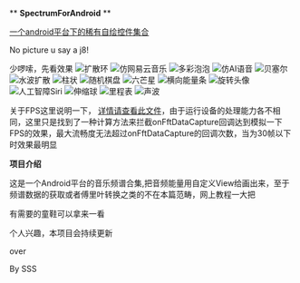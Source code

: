  ** **SpectrumForAndroid** ** 
 
[一个android平台下的稀有自绘控件集合](https://github.com/michael007js/SimpleViewSet)

No picture u say a j8!

少啰嗦，先看效果
![扩散环](https://github.com/michael007js/SpectrumForAndroid/blob/master/gif/diffusion_ring.gif "扩散环")
![仿网易云音乐](https://github.com/michael007js/SpectrumForAndroid/blob/master/gif/attachment_ring.gif "仿网易云音乐")
![多彩泡泡](https://github.com/michael007js/SpectrumForAndroid/blob/master/gif/demo_color_bubble.gif "多彩泡泡")
![仿AI语音](https://github.com/michael007js/SpectrumForAndroid/blob/master/gif/demo_ai_voice.gif "仿AI语音")
![贝塞尔](https://github.com/michael007js/SpectrumForAndroid/blob/master/gif/demo_bessel.gif "贝塞尔")
![水波扩散](https://github.com/michael007js/SpectrumForAndroid/blob/master/gif/demo_circle_round.gif "水波扩散")
![柱状](https://github.com/michael007js/SpectrumForAndroid/blob/master/gif/demo_columnar.gif "柱状")
![随机棋盘](https://github.com/michael007js/SpectrumForAndroid/blob/master/gif/demo_grid.gif "随机棋盘")
![六芒星](https://github.com/michael007js/SpectrumForAndroid/blob/master/gif/demo_hexagram.gif "六芒星")
![横向能量条](https://github.com/michael007js/SpectrumForAndroid/blob/master/gif/demo_horizontal_energy.gif "横向能量条")
![旋转头像](https://github.com/michael007js/SpectrumForAndroid/blob/master/gif/demo_rotating_circle.gif "旋转头像")
![人工智障Siri](https://github.com/michael007js/SpectrumForAndroid/blob/master/gif/demo_siri.gif "人工智障Siri")
![伸缩球](https://github.com/michael007js/SpectrumForAndroid/blob/master/gif/demo_slip_ball.gif "伸缩球")
![里程表](https://github.com/michael007js/SpectrumForAndroid/blob/master/gif/demo_speedometer.gif "里程表")
![声波](https://github.com/michael007js/SpectrumForAndroid/blob/master/gif/demo_wave.gif "声波")

 关于FPS这里说明一下， [详情请查看此文件](https://github.com/michael007js/SpectrumForAndroid/blob/master/app/src/main/java/com/sss/spectrum/AppConstant.java)，由于运行设备的处理能力各不相同，这里只是找到了一种计算方法来拦截onFftDataCapture回调达到模拟一下FPS的效果，最大流畅度无法超过onFftDataCapture的回调次数，当为30帧以下时效果最明显

 **项目介绍** 
 
 这是一个Android平台的音乐频谱合集,把音频能量用自定义View给画出来，至于频谱数据的获取或者傅里叶转换之类的不在本篇范畴，网上教程一大把
 
 有需要的童鞋可以拿来一看

 个人兴趣，本项目会持续更新
 
 over
 
 By SSS





